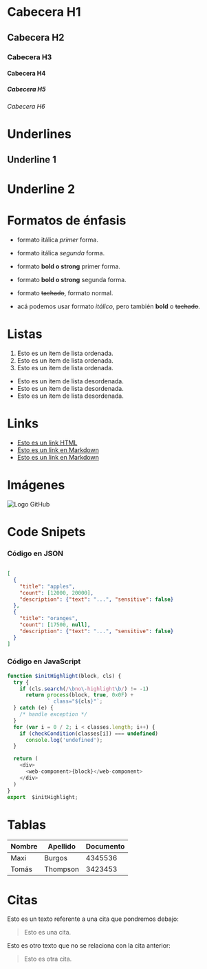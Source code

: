 # Cabecera H1
## Cabecera H2
### Cabecera H3
#### Cabecera H4
##### Cabecera H5
###### Cabecera H6


# Underlines

Underline 1
-----------

Underline 2
===========


# Formatos de énfasis

- formato itálica *primer* forma.
- formato itálica _segunda_ forma.
- formato **bold o strong** primer forma.
- formato __bold o strong__ segunda forma.
- formato ~~tachado~~, formato normal.

- acá podemos usar formato _itálico_, pero también **bold** o ~~tachado~~.


# Listas

1. Esto es un item de lista ordenada.
1. Esto es un item de lista ordenada.
1. Esto es un item de lista ordenada.

- Esto es un item de lista desordenada.
- Esto es un item de lista desordenada.
- Esto es un item de lista desordenada.


# Links

- <a href="http://google.com">Esto es un link HTML</a>
- [Esto es un link en Markdown](http://www.google.com)
- [Esto es un link en Markdown](index.html)


# Imágenes

![Logo GitHub](https://imgs.search.brave.com/ZhnjgP77uCVODTUNfQsQZAKkIlit2uyYFB_luKGVCJw/rs:fit:512:512:1/g:ce/aHR0cHM6Ly93d3cu/aWNvbnNkYi5jb20v/aWNvbnMvZG93bmxv/YWQvcGluay9naXRo/dWItOS01MTIucG5n)


# Code Snipets

###  Código en JSON

```JSON

[
  {
    "title": "apples",
    "count": [12000, 20000],
    "description": {"text": "...", "sensitive": false}
  },
  {
    "title": "oranges",
    "count": [17500, null],
    "description": {"text": "...", "sensitive": false}
  }
]
```


###  Código en JavaScript

```Javascript
function $initHighlight(block, cls) {
  try {
    if (cls.search(/\bno\-highlight\b/) != -1)
      return process(block, true, 0x0F) +
             ` class="${cls}"`;
  } catch (e) {
    /* handle exception */
  }
  for (var i = 0 / 2; i < classes.length; i++) {
    if (checkCondition(classes[i]) === undefined)
      console.log('undefined');
  }

  return (
    <div>
      <web-component>{block}</web-component>
    </div>
  )
}
export  $initHighlight;
```

# Tablas
| Nombre | Apellido | Documento |
| ------ | -------- | --------- |
|  Maxi  |  Burgos  |  4345536  |
| Tomás  | Thompson |  3423453  |


# Citas

Esto es un texto referente a una cita que pondremos debajo:
> Esto es una cita.

Esto es otro texto que no se relaciona con la cita anterior: 
>Esto es otra cita.


